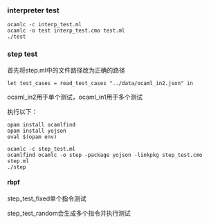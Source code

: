 ### interpreter test

```shell
ocamlc -c interp_test.ml
ocamlc -o test interp_test.cmo test.ml
./test
```

### step test

首先将step.ml中的文件路径改为正确的路径

```
let test_cases = read_test_cases "../data/ocaml_in2.json" in
```

ocaml_in2用于单个测试，ocaml_in1用于多个测试

执行以下：

```
opam install ocamlfind
opam install yojson
eval $(opam env)

ocamlc -c step_test.ml
ocamlfind ocamlc -o step -package yojson -linkpkg step_test.cmo step.ml
./step
```



#### rbpf

step_test_fixed单个指令测试

step_test_random会生成多个指令并执行测试

 
